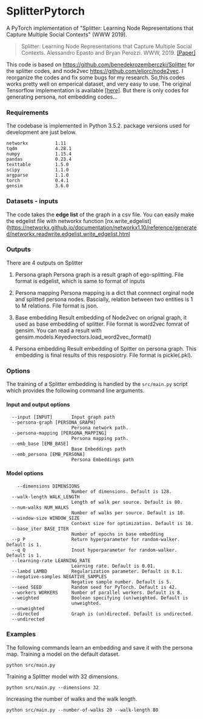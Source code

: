 # SplitterPytorch
A PyTorch implementation of "Splitter: Learning Node Representations that Capture Multiple Social Contexts" (WWW 2019).

> Splitter: Learning Node Representations that Capture Multiple Social Contexts.
> Alessandro Epasto and Bryan Perozzi.
> WWW, 2019.
> [[Paper]](http://epasto.org/papers/www2019splitter.pdf)

This code is based on https://github.com/benedekrozemberczki/Splitter for the splitter codes, and node2vec https://github.com/eliorc/node2vec. I reorganize the codes and fix some bugs for my research. So,this codes works pretty well on emperical dataset, and very easy to use. The original Tensorflow implementation is available [[here]](https://github.com/google-research/google-research/tree/master/graph_embedding/persona). But there is only codes for generating persona, not embedding codes...

### Requirements
The codebase is implemented in Python 3.5.2. package versions used for development are just below.
```
networkx          1.11
tqdm              4.28.1
numpy             1.15.4
pandas            0.23.4
texttable         1.5.0
scipy             1.1.0
argparse          1.1.0
torch             0.4.1
gensim            3.6.0
```
### Datasets - inputs
The code takes the **edge list** of the graph in a csv file. You can easily make the edgelist file with networkx function [nx.write_edgelist](https://networkx.github.io/documentation/networkx1.10/reference/generated/networkx.readwrite.edgelist.write_edgelist.html

### Outputs
There are 4 outputs on Splitter

1. Persona graph
  Persona graph is a result graph of ego-splitting. File format is edgelist, which is same to format of inputs
  
2. Persona mapping
  Persona mapping is a dict that connnect orginal node and splitted persona nodes. Bascially, relation between two entities is 1 to M relations. File format is json.
  
3. Base embedding
  Result embedding of Node2vec on orignal graph, it used as base embedding of splitter. File format is word2vec fomrat of gensim. You can read a result with gensim.models.Keyedvectors.load_word2vec_format()
  
4. Persona embedding
  Result embedding of Spitter on persona graph. This embedding is final results of this resposiotry. File format is pickle(.pkl).

### Options
The training of a Splitter embedding is handled by the `src/main.py` script which provides the following command line arguments.

#### Input and output options
   
```
  --input [INPUT]       Input graph path
  --persona-graph [PERSONA_GRAPH]
                        Persona network path.
  --persona-mapping [PERSONA_MAPPING]
                        Persona mapping path.
  --emb_base [EMB_BASE]
                        Base Embeddings path
  --emb_persona [EMB_PERSONA]
                        Persona Embeddings path
```
#### Model options
```
    --dimensions DIMENSIONS
                        Number of dimensions. Default is 128.
  --walk-length WALK_LENGTH
                        Length of walk per source. Default is 80.
  --num-walks NUM_WALKS
                        Number of walks per source. Default is 10.
  --window-size WINDOW_SIZE
                        Context size for optimization. Default is 10.
  --base_iter BASE_ITER
                        Number of epochs in base embedding
  --p P                 Return hyperparameter for random-walker. Default is 1.
  --q Q                 Inout hyperparameter for random-walker. Default is 1.
  --learning-rate LEARNING_RATE
                        Learning rate. Default is 0.01.
  --lambd LAMBD         Regularization parameter. Default is 0.1.
  --negative-samples NEGATIVE_SAMPLES
                        Negative sample number. Default is 5.
  --seed SEED           Random seed for PyTorch. Default is 42.
  --workers WORKERS     Number of parallel workers. Default is 8.
  --weighted            Boolean specifying (un)weighted. Default is
                        unweighted.
  --unweighted
  --directed            Graph is (un)directed. Default is undirected.
  --undirected
```

### Examples
The following commands learn an embedding and save it with the persona map. Training a model on the default dataset.
```
python src/main.py
```

Training a Splitter model with 32 dimensions.
```
python src/main.py --dimensions 32
```
Increasing the number of walks and the walk length.
```
python src/main.py --number-of-walks 20 --walk-length 80
```
